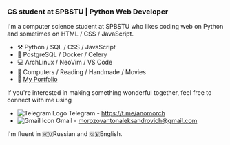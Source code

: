 ### CS student at SPBSTU | Python Web Developer

I'm a computer science student at SPBSTU who likes coding web on Python and sometimes on HTML / CSS / JavaScript. 

- :hammer_and_pick:  Python / SQL / CSS / JavaScript
- :triangular_ruler: PostgreSQL / Docker / Celery
- :computer: ArchLinux / NeoVim / VS Code
- :tennis: Computers / Reading / Handmade / Movies 
- :green_book: [My Portfolio](https://anomorch.github.io/my-portfolio-wo-backend/)

If you're interested in making something wonderful together, feel free to connect with me using
- ![Telegram Logo](https://icons.iconarchive.com/icons/froyoshark/enkel/16/Telegram-icon.png) Telegram - https://t.me/anomorch
- ![Gmail Icon](https://icons.iconarchive.com/icons/marcus-roberto/google-play/16/Gmail-icon.png) Gmail - morozovantonaleksandrovich@gmail.com

I'm fluent in :ru:Russian and :gb:English.
